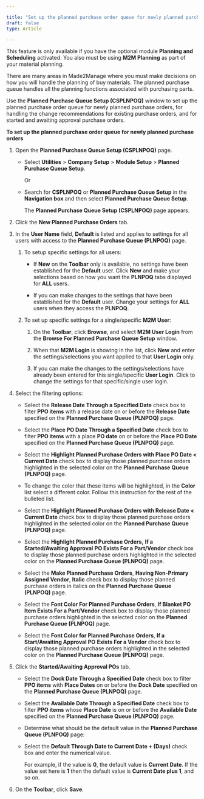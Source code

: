 ```yaml
---

title: "Set up the planned purchase order queue for newly planned purchase order"
draft: false
type: Article

---
```


This feature is only available if you have the optional module **Planning and Scheduling** activated. You also must be using **M2M Planning** as part of your material planning.

There are many areas in Made2Manage where you must make decisions on how you will handle the planning of buy materials. The planned purchase queue handles all the planning functions associated with purchasing parts.

Use the **Planned Purchase Queue Setup (CSPLNPOQ)** window to set up the planned purchase order queue for newly planned purchase orders, for handling the change recommendations for existing purchase orders, and for started and awaiting approval purchase orders.

**To set up the planned purchase order queue for newly planned purchase orders**

1. Open the **Planned Purchase Queue Setup (CSPLNPOQ)** page.

    - Select **Utilities** > **Company Setup** > **Module Setup** > **Planned Purchase Queue Setup**.

        Or

    - Search for **CSPLNPOQ** or **Planned Purchase Queue Setup** in the **Navigation box** and then select **Planned Purchase Queue Setup**.

       The **Planned Purchase Queue Setup (CSPLNPOQ)** page appears.

2. Click the **New Planned Purchase Orders** tab.

3. In the **User Name** field, **Default** is listed and applies to settings for all users with access to the **Planned Purchase Queue (PLNPOQ)** page.

    1. To setup specific settings for all users:

         - If **New** on the **Toolbar** only is available, no settings have been established for the **Default** user. Click **New** and make your selections based on how you want the **PLNPOQ** tabs displayed for **ALL** users.

         - If you can make changes to the settings that have been established for the **Default** user. Change your settings for **ALL** users when they access the **PLNPOQ**.

    2. To set up specific settings for a single/specific **M2M User**:

        1. On the **Toolbar**, click **Browse**, and select **M2M User Login** from the **Browse** **For Planned Purchase Queue Setup** window.

        2. When that **M2M Login** is showing in the list, click **New** and enter the settings/selections you want applied to that **User Login** only.

        3. If you can make the changes to the settings/selections have already been entered for this single/specific **User Login**. Click to change the settings for that specific/single user login.

4. Select the filtering options:

   - Select the **Release Date Through a Specified Date** check box to filter **PPO items** with a release date on or before the **Release Date** specified on the **Planned Purchase Queue (PLNPOQ)** page.

   - Select the **Place PO Date Through a Specified Date** check box to filter **PPO items** with a place **PO date** on or before the **Place PO Date** specified on the **Planned Purchase Queue (PLNPOQ)** page.

   - Select the **Highlight Planned Purchase Orders with Place PO Date < Current Date** check box to display those planned purchase orders highlighted in the selected color on the **Planned Purchase Queue (PLNPOQ)** page.

   - To change the color that these items will be highlighted, in the **Color** list select a different color. Follow this instruction for the rest of the bulleted list.

   - Select the **Highlight Planned Purchase Orders with Release Date < Current Date** check box to display those planned purchase orders highlighted in the selected color on the **Planned Purchase Queue (PLNPOQ)** page.

   - Select the **Highlight Planned Purchase Orders,** **If a** **Started/Awaiting Approval** **PO Exists For a** **Part/Vendor** check box to display those planned purchase orders highlighted in the selected color on the **Planned Purchase Queue (PLNPOQ)** page.

   - Select the **Make Planned Purchase Orders**, **Having Non-Primary Assigned Vendor**, **Italic** check box to display those planned purchase orders in italics on the **Planned Purchase Queue (PLNPOQ)** page.

   - Select the **Font Color For Planned Purchase Orders**, **If Blanket PO Item Exists For a Part/Vendor** check box to display those planned purchase orders highlighted in the selected color on the **Planned Purchase Queue (PLNPOQ)** page.

   - Select the **Font Color for Planned Purchase Orders**, **If a Start/Awaiting Approval PO** **Exists For a Vendor** check box to display those planned purchase orders highlighted in the selected color on the **Planned Purchase Queue (PLNPOQ)** page.

5. Click the **Started/Awaiting Approval POs** tab.

   - Select the **Dock Date Through a Specified Date** check box to filter **PPO items** with **Place Dates** on or before the **Dock Date** specified on the **Planned Purchase Queue (PLNPOQ)** page.

   - Select the **Available Date Through a Specified Date** check box to filter **PPO items** whose **Place Date** is on or before the **Available Date** specified on the **Planned Purchase Queue (PLNPOQ)** page.

   - Determine what should be the default value in the **Planned Purchase Queue (PLNPOQ)** page:

   - Select the **Default Through Date to Current Date + (Days)** check box and enter the numerical value.

        For example, if the value is **0**, the default value is **Current Date**. If the value set here is **1** then the default value is **Current Date plus 1**, and so on.

6. On the **Toolbar**, click **Save**.

​